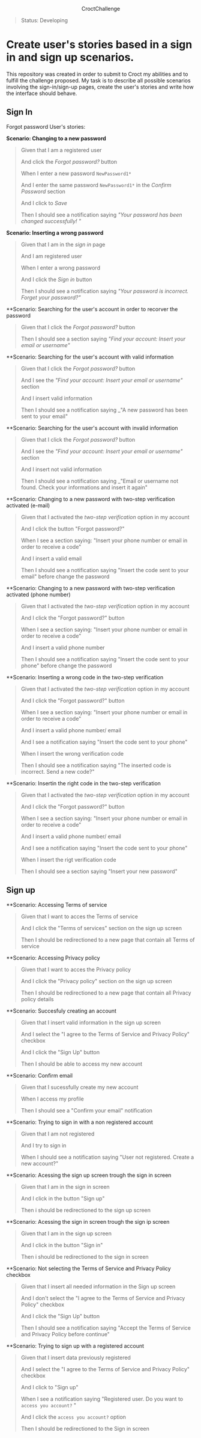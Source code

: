 <p align="center"> CroctChallenge

>Status: Developing

# Create user's stories based in a sign in and sign up scenarios. 
  This repository was created in order to submit to Croct my abilities and to fulfill the challenge proposed. My task is to describe all possible scenarios involving the sign-in/sign-up pages, create the user's stories and write how the interface should behave.
  
## Sign In
  Forgot password User's stories:
   

**Scenario: Changing to a new password**
>
> Given that I am a registered user 
>
> And click the *Forgot password?* button
>
> When I enter a new password `NewPassword1*` 
> 
> And I enter the same password `NewPassword1*` in the *Confirm Password* section 
>
> And I click to *Save*
> 
> Then I should see a notification saying _"Your password has been changed successfully! "_
  
  
  
**Scenario: Inserting a wrong password**
> Given that I am in the *sign in* page
>
> And I am registered user
>
> When I enter a wrong password
>
> And I click the *Sign in* button
>
> Then I should see a notification saying _"Your password is incorrect. Forget your password?"_
  
  
  
**Scenario: Searching for the user's account in order to recorver the password
> Given that I click the *Forgot password?* button
>
> Then I should see a section saying _"Find your account: Insert your email or username"_

  
  
**Scenario: Searching for the user's account with valid information
> Given that I click the *Forgot password?* button
>
> And I see the _"Find your account: Insert your email or username"_ section
>
> And I insert valid information
>
> Then I should see a notification saying _"A new password has been sent to your email"
  
  
  
**Scenario: Searching for the user's account with invalid information
> Given that I click the *Forgot password?* button
>
> And I see the _"Find your account: Insert your email or username"_ section
>
> And I insert not valid information
>
> Then I should see a notification saying _"Email or username not found. Check your informations and insert it again"

  
  
**Scenario: Changing to a new password with two-step verification activated (e-mail)
> Given that I activated the *two-step verification* option in my account
>
> And I click the button "Forgot password?" 
>
> When I see a section saying: "Insert your phone number or email in order to receive a code"
>
> And I insert a valid email
>
> Then I should see a notification saying "Insert the code sent to your email" before change the password
  
  
  
**Scenario: Changing to a new password with two-step verification activated (phone number)
> Given that I activated the *two-step verification* option in my account
>
> And I click the "Forgot password?" button
>
> When I see a section saying: "Insert your phone number or email in order to receive a code"
>
> And I insert a valid phone number
>
> Then I should see a notification saying "Insert the code sent to your phone" before change the password
  
 
**Scenario: Inserting a wrong code in the two-step verification 
> Given that I activated the *two-step verification* option in my account
>
> And I click the "Forgot password?" button
>
> When I see a section saying: "Insert your phone number or email in order to receive a code"
>
> And I insert a valid phone number/ email
>
> And I see a notification saying "Insert the code sent to your phone" 
>
> When I insert the wrong verification code
>
> Then I should see a notification saying "The  inserted code is incorrect. Send a new code?"
  

**Scenario: Insertin the right code in the two-step verification
> Given that I activated the *two-step verification* option in my account
>
> And I click the "Forgot password?" button
>
> When I see a section saying: "Insert your phone number or email in order to receive a code"
>
> And I insert a valid phone number/ email
>
> And I see a notification saying "Insert the code sent to your phone" 
>
> When I insert the rigt verification code
>
> Then I should see a section saying "Insert your new password"
  
  
## Sign up

  
**Scenario: Accessing Terms of service
> Given that I want to acces the Terms of service
>
> And I click the "Terms of services" section on the sign up screen
>
> Then I should be redirectioned to a new page that contain all Terms of service
  

**Scenario: Accessing Privacy policy
> Given that I want to acces the Privacy policy 
>
> And I click the "Privacy policy" section on the sign up screen
>
> Then I should be redirectioned to a new page that contain all Privacy policy details
  
  
  
**Scenario: Succesfuly creating an account
> Given that I insert valid information in the sign up screen
>
> And I select the "I agree to the Terms of Service and Privacy Policy" checkbox 
>
> And I click the "Sign Up" button
>
> Then I should be able to access my new account
  
  
 **Scenario: Confirm email
> Given that I sucessfully create my new account
>
> When I access my profile
>
> Then I should see a "Confirm your email" notification
  
  
**Scenario: Trying to sign in with a non registered account
> Given that I am not registered 
>
> And I try to sign in
>
> When I should see a notification saying "User not registered. Create a new account?"
>

**Scenario: Acessing the sign up screen trough the sign in screen
> Given that I am in the sign in screen
>
> And I click in the button "Sign up" 
>
> Then i should be redirectioned to the sign up screen

  
**Scenario: Acessing the sign in screen trough the sign ip screen
> Given that I am in the sign up screen
>
> And I click in the button "Sign in" 
>
> Then i should be redirectioned to the sign in screen



**Scenario: Not selecting the Terms of Service and Privacy Policy checkbox
> Given that I insert all needed information in the Sign up screen
>
> And I don't select the "I agree to the Terms of Service and Privacy Policy" checkbox 
>
> And I click the "Sign Up" button
>
> Then I should see a notification saying "Accept the Terms of Service and Privacy Policy before continue"
  
  
**Scenario: Trying to sign up with a registered account
> Given that I insert data previously registered
>
> And I select the "I agree to the Terms of Service and Privacy Policy" checkbox 
>
> And I click to "Sign up"
>
> When I see a notification saying "Registered user. Do you want to `access you account?` "
> 
> And I click the `access you account?` option
>
> Then I should be redirectioned to the Sign in screen


